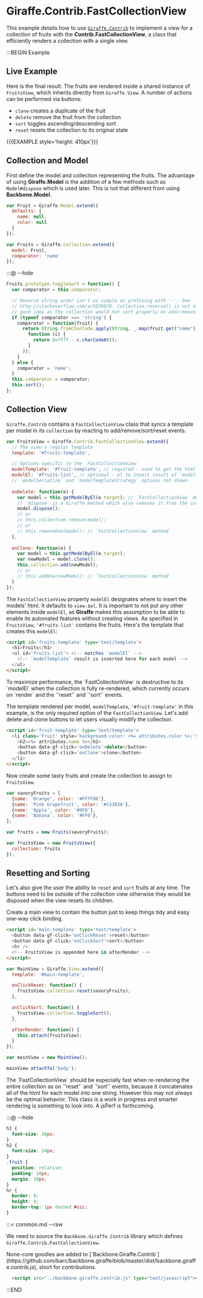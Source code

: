 # Giraffe.Contrib.FastCollectionView

This example details how to use
[`Giraffe.Contrib`](https://github.com/barc/backbone.giraffe/blob/master/dist/backbone.giraffe.contrib.js)
to implement a view for a collection of fruits with the __Contrib.FastCollectionView__,
a class that efficiently renders a collection with a single view.

:::BEGIN Example

## Live Example

Here is the final result.
The fruits are rendered inside a shared instance of `FruitsView`, which inherits
directly from `Giraffe.View`. A number of actions can be performed via buttons:

- `clone` creates a duplicate of the fruit
- `delete` remove the fruit from the collection
- `sort` toggles ascending/descending sort
- `reset` resets the collection to its original state

{{{EXAMPLE style='height: 410px'}}}

## Collection and Model

First define the model and collection representing the fruits. The advantage
of using __Giraffe.Model__ is the addition of a few methods such as
`Model#dispose` which is used later. This is not that different from using
__Backbone.Model__.


```js
var Fruit = Giraffe.Model.extend({
  defaults: {
    name: null,
    color: null
  }
});

var Fruits = Giraffe.Collection.extend({
  model: Fruit,
  comparator: 'name'
});
```

:::@ --hide
```js
Fruits.prototype.toggleSort = function() {
  var comparator = this.comparator;

  // Reverse string order isn't as simple as prefixing with '-'. See
  // http://stackoverflow.com/a/5639070. Collection.reverse() is not a
  // good idea as the collection would not sort properly on add/remove.
  if (typeof comparator === 'string') {
    comparator = function(fruit) {
      return String.fromCharCode.apply(String, _.map(fruit.get("name").split(""),
        function (c) {
          return 0xffff - c.charCodeAt();
        }
      ));
    }
  } else {
    comparator = 'name';
  }
  this.comparator = comparator;
  this.sort();
};
```

## Collection View

`Giraffe.Contrib` contains a `FastCollectionView` class that syncs a template
per model in its `collection` by reacting to add/remove/sort/reset events.

```js
var FruitsView = Giraffe.Contrib.FastCollectionView.extend({
  // The view's regular template
  template: '#fruits-template',

  // Options specific to the `FastCollectionView`
  modelTemplate: '#fruit-template', // required - used to get the html per model
  modelEl: '#fruits-list', // optional - el to insert result of `modelTemplate`
  // `modelSerialize` and `modelTemplateStrategy` options not shown
  
  onDelete: function(e) {
    var model = this.getModelByEl(e.target); // `FastCollectionView` method
    // `dispose` is a Giraffe method which also removes it from the collection
    model.dispose();
    // or
    // this.collection.remove(model);
    // or
    // this.removeOne(model); // `FastCollectionView` method
  },
  
  onClone: function(e) {
    var model = this.getModelByEl(e.target);
    var newModel = model.clone();
    this.collection.add(newModel);
    // or
    // this.addOne(newModel); // `FastCollectionView` method
  }
});
```

The `FastCollectionView` property `modelEl` designates where to insert the
models' html. It defaults to `view.$el`. It is important to not put any other
elements inside `modelEl`, as __Giraffe__ makes this assumption to be able to
enable its automated features without creating views. As specified in
`FruitsView`, `'#fruits-list'` contains the fruits. Here's the template that
creates this `modelEl`:

```html
<script id='fruits-template' type='text/template'>
  <h1>Fruits</h1>
  <ul id='fruits-list'> <!-- matches `modelEl` -->
    <!-- `modelTemplate` result is inserted here for each model -->
  </ul>
</script>
```

<div class="note">
To maximize performance, the `FastCollectionView` is destructive
to its `modelEl` when the collection is fully re-rendered, which currently
occurs on `render` and the `'reset'` and `'sort'` events.
</div>

The template rendered per model, `modelTemplate`, `'#fruit-template'` in this
example, is the only required option of the `FastCollectionView`.
Let's add delete and clone buttons to let users visually modify the collection.

```html
<script id='fruit-template' type='text/template'>
  <li class='fruit' style='background-color: <%= attributes.color %>;'>
    <h2><%= attributes.name %></h2>
    <button data-gf-click='onDelete'>delete</button>
    <button data-gf-click='onClone'>clone</button>
  </li>
</script>
```

Now create some tasty fruits and create the collection to assign to  `FruitsView`.

```js
var savoryFruits = [
  {name: 'Orange', color: '#FF7F00'},
  {name: 'Pink Grapefruit', color: '#C5363A'},
  {name: 'Apple', color: '#0F0'},
  {name: 'Banana', color: '#FF0'},
];

var fruits = new Fruits(savoryFruits);

var fruitsView = new FruitsView({
  collection: fruits
});
```

## Resetting and Sorting

Let's also give the user the ability to `reset` and `sort` fruits at
any time. The buttons need to be outside of the collection view otherwise
they would be disposed when the view resets its children.

Create a main view to contain the button just to keep things tidy and
easy one-way click binding.

```html
<script id='main-template' type='text/template'>
  <button data-gf-click='onClickReset'>reset</button>
  <button data-gf-click='onClickSort'>sort</button>
  <hr />
  <!-- FruitsView is appended here in afterRender -->
</script>
```

```js
var MainView = Giraffe.View.extend({
  template: '#main-template',

  onClickReset: function() {
    fruitsView.collection.reset(savoryFruits);
  },

  onClickSort: function() {
    fruitsView.collection.toggleSort();
  },

  afterRender: function() {
    this.attach(fruitsView);
  }
});

var mainView = new MainView();

mainView.attachTo('body');
```

<div class="note">
The `FastCollectionView` should be especially fast when re-rendering the entire
collection as on `'reset'` and `'sort'` events, because it concatenates all of
the html for each model into one string. However this may not always be the
optimal behavior. This class is a work in progress and smarter
rendering is something to look into. A jsPerf is forthcoming.
</div>

:::@ --hide

```css
h1 {
  font-size: 36px;
}
h2 {
  font-size: 24px;
}
.fruit {
  position: relative;
  padding: 10px;
  margin: 10px;
}
hr {
  border: 0;
  height: 0;
  border-top: 1px dashed #ccc;
}
```

:::< common.md --raw

We need to source the  `Backbone.Giraffe.Contrib` library which defines
`Giraffe.Contrib.FastCollectionView`.

<div class='note'>
None-core goodies are added to 
[`Backbone.Giraffe.Contrib`](https://github.com/barc/backbone.giraffe/blob/master/dist/backbone.giraffe.contrib.js),
short for contributions.
</div>

```html
  <script src="../backbone.giraffe.contrib.js" type="text/javascript"></script>
```


:::END
